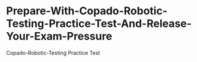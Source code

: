# Prepare-With-Copado-Robotic-Testing-Practice-Test-And-Release-Your-Exam-Pressure
Copado-Robotic-Testing Practice Test
